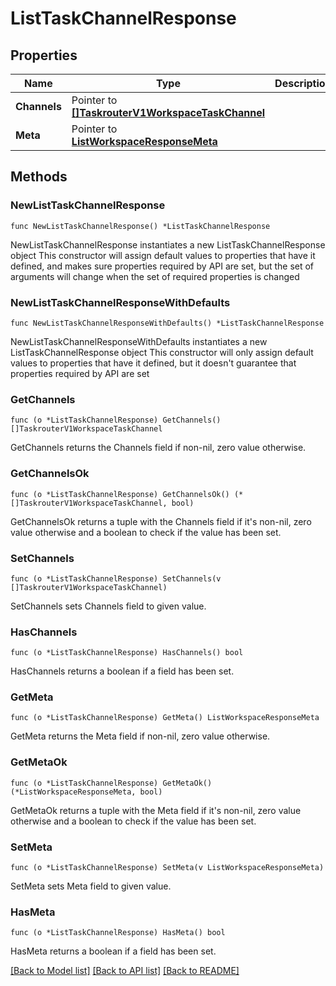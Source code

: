 # ListTaskChannelResponse

## Properties

Name | Type | Description | Notes
------------ | ------------- | ------------- | -------------
**Channels** | Pointer to [**[]TaskrouterV1WorkspaceTaskChannel**](TaskrouterV1WorkspaceTaskChannel.md) |  | [optional] 
**Meta** | Pointer to [**ListWorkspaceResponseMeta**](ListWorkspaceResponse_meta.md) |  | [optional] 

## Methods

### NewListTaskChannelResponse

`func NewListTaskChannelResponse() *ListTaskChannelResponse`

NewListTaskChannelResponse instantiates a new ListTaskChannelResponse object
This constructor will assign default values to properties that have it defined,
and makes sure properties required by API are set, but the set of arguments
will change when the set of required properties is changed

### NewListTaskChannelResponseWithDefaults

`func NewListTaskChannelResponseWithDefaults() *ListTaskChannelResponse`

NewListTaskChannelResponseWithDefaults instantiates a new ListTaskChannelResponse object
This constructor will only assign default values to properties that have it defined,
but it doesn't guarantee that properties required by API are set

### GetChannels

`func (o *ListTaskChannelResponse) GetChannels() []TaskrouterV1WorkspaceTaskChannel`

GetChannels returns the Channels field if non-nil, zero value otherwise.

### GetChannelsOk

`func (o *ListTaskChannelResponse) GetChannelsOk() (*[]TaskrouterV1WorkspaceTaskChannel, bool)`

GetChannelsOk returns a tuple with the Channels field if it's non-nil, zero value otherwise
and a boolean to check if the value has been set.

### SetChannels

`func (o *ListTaskChannelResponse) SetChannels(v []TaskrouterV1WorkspaceTaskChannel)`

SetChannels sets Channels field to given value.

### HasChannels

`func (o *ListTaskChannelResponse) HasChannels() bool`

HasChannels returns a boolean if a field has been set.

### GetMeta

`func (o *ListTaskChannelResponse) GetMeta() ListWorkspaceResponseMeta`

GetMeta returns the Meta field if non-nil, zero value otherwise.

### GetMetaOk

`func (o *ListTaskChannelResponse) GetMetaOk() (*ListWorkspaceResponseMeta, bool)`

GetMetaOk returns a tuple with the Meta field if it's non-nil, zero value otherwise
and a boolean to check if the value has been set.

### SetMeta

`func (o *ListTaskChannelResponse) SetMeta(v ListWorkspaceResponseMeta)`

SetMeta sets Meta field to given value.

### HasMeta

`func (o *ListTaskChannelResponse) HasMeta() bool`

HasMeta returns a boolean if a field has been set.


[[Back to Model list]](../README.md#documentation-for-models) [[Back to API list]](../README.md#documentation-for-api-endpoints) [[Back to README]](../README.md)


